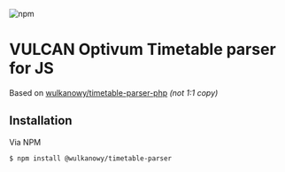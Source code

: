 ![npm](https://img.shields.io/npm/v/timetable-parser.svg?style=for-the-badge)
# VULCAN Optivum Timetable parser for JS

Based on [wulkanowy/timetable-parser-php](https://github.com/wulkanowy/timetable-parser-php) *(not 1:1 copy)*

## Installation

Via NPM

```bash
$ npm install @wulkanowy/timetable-parser
```

